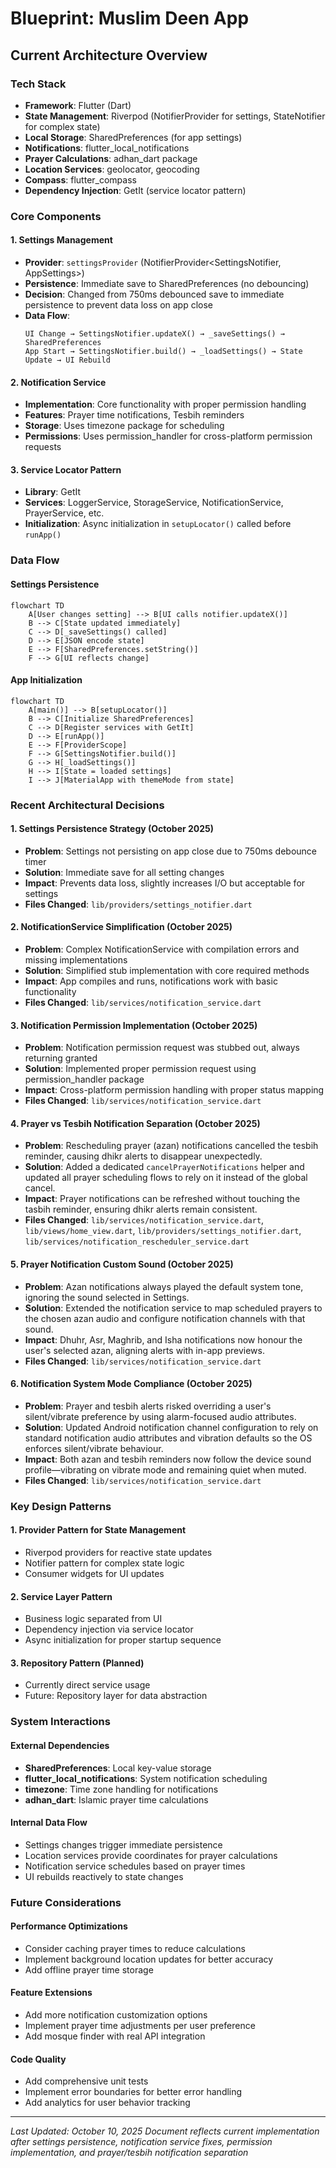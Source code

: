 # Blueprint: Muslim Deen App

## Current Architecture Overview

### Tech Stack
- **Framework**: Flutter (Dart)
- **State Management**: Riverpod (NotifierProvider for settings, StateNotifier for complex state)
- **Local Storage**: SharedPreferences (for app settings)
- **Notifications**: flutter_local_notifications
- **Prayer Calculations**: adhan_dart package
- **Location Services**: geolocator, geocoding
- **Compass**: flutter_compass
- **Dependency Injection**: GetIt (service locator pattern)

### Core Components

#### 1. Settings Management
- **Provider**: `settingsProvider` (NotifierProvider<SettingsNotifier, AppSettings>)
- **Persistence**: Immediate save to SharedPreferences (no debouncing)
- **Decision**: Changed from 750ms debounced save to immediate persistence to prevent data loss on app close
- **Data Flow**:
  ```
  UI Change → SettingsNotifier.updateX() → _saveSettings() → SharedPreferences
  App Start → SettingsNotifier.build() → _loadSettings() → State Update → UI Rebuild
  ```

#### 2. Notification Service
- **Implementation**: Core functionality with proper permission handling
- **Features**: Prayer time notifications, Tesbih reminders
- **Storage**: Uses timezone package for scheduling
- **Permissions**: Uses permission_handler for cross-platform permission requests

#### 3. Service Locator Pattern
- **Library**: GetIt
- **Services**: LoggerService, StorageService, NotificationService, PrayerService, etc.
- **Initialization**: Async initialization in `setupLocator()` called before `runApp()`

### Data Flow

#### Settings Persistence
```mermaid
flowchart TD
    A[User changes setting] --> B[UI calls notifier.updateX()]
    B --> C[State updated immediately]
    C --> D[_saveSettings() called]
    D --> E[JSON encode state]
    E --> F[SharedPreferences.setString()]
    F --> G[UI reflects change]
```

#### App Initialization
```mermaid
flowchart TD
    A[main()] --> B[setupLocator()]
    B --> C[Initialize SharedPreferences]
    C --> D[Register services with GetIt]
    D --> E[runApp()]
    E --> F[ProviderScope]
    F --> G[SettingsNotifier.build()]
    G --> H[_loadSettings()]
    H --> I[State = loaded settings]
    I --> J[MaterialApp with themeMode from state]
```

### Recent Architectural Decisions

#### 1. Settings Persistence Strategy (October 2025)
- **Problem**: Settings not persisting on app close due to 750ms debounce timer
- **Solution**: Immediate save for all setting changes
- **Impact**: Prevents data loss, slightly increases I/O but acceptable for settings
- **Files Changed**: `lib/providers/settings_notifier.dart`

#### 2. NotificationService Simplification (October 2025)
- **Problem**: Complex NotificationService with compilation errors and missing implementations
- **Solution**: Simplified stub implementation with core required methods
- **Impact**: App compiles and runs, notifications work with basic functionality
- **Files Changed**: `lib/services/notification_service.dart`

#### 3. Notification Permission Implementation (October 2025)
- **Problem**: Notification permission request was stubbed out, always returning granted
- **Solution**: Implemented proper permission request using permission_handler package
- **Impact**: Cross-platform permission handling with proper status mapping
- **Files Changed**: `lib/services/notification_service.dart`

#### 4. Prayer vs Tesbih Notification Separation (October 2025)
- **Problem**: Rescheduling prayer (azan) notifications cancelled the tesbih reminder, causing dhikr alerts to disappear unexpectedly.
- **Solution**: Added a dedicated `cancelPrayerNotifications` helper and updated all prayer scheduling flows to rely on it instead of the global cancel.
- **Impact**: Prayer notifications can be refreshed without touching the tasbih reminder, ensuring dhikr alerts remain consistent.
- **Files Changed**: `lib/services/notification_service.dart`, `lib/views/home_view.dart`, `lib/providers/settings_notifier.dart`, `lib/services/notification_rescheduler_service.dart`

#### 5. Prayer Notification Custom Sound (October 2025)
- **Problem**: Azan notifications always played the default system tone, ignoring the sound selected in Settings.
- **Solution**: Extended the notification service to map scheduled prayers to the chosen azan audio and configure notification channels with that sound.
- **Impact**: Dhuhr, Asr, Maghrib, and Isha notifications now honour the user's selected azan, aligning alerts with in-app previews.
- **Files Changed**: `lib/services/notification_service.dart`

#### 6. Notification System Mode Compliance (October 2025)
- **Problem**: Prayer and tesbih alerts risked overriding a user's silent/vibrate preference by using alarm-focused audio attributes.
- **Solution**: Updated Android notification channel configuration to rely on standard notification audio attributes and vibration defaults so the OS enforces silent/vibrate behaviour.
- **Impact**: Both azan and tesbih reminders now follow the device sound profile—vibrating on vibrate mode and remaining quiet when muted.
- **Files Changed**: `lib/services/notification_service.dart`

### Key Design Patterns

#### 1. Provider Pattern for State Management
- Riverpod providers for reactive state updates
- Notifier pattern for complex state logic
- Consumer widgets for UI updates

#### 2. Service Layer Pattern
- Business logic separated from UI
- Dependency injection via service locator
- Async initialization for proper startup sequence

#### 3. Repository Pattern (Planned)
- Currently direct service usage
- Future: Repository layer for data abstraction

### System Interactions

#### External Dependencies
- **SharedPreferences**: Local key-value storage
- **flutter_local_notifications**: System notification scheduling
- **timezone**: Time zone handling for notifications
- **adhan_dart**: Islamic prayer time calculations

#### Internal Data Flow
- Settings changes trigger immediate persistence
- Location services provide coordinates for prayer calculations
- Notification service schedules based on prayer times
- UI rebuilds reactively to state changes

### Future Considerations

#### Performance Optimizations
- Consider caching prayer times to reduce calculations
- Implement background location updates for better accuracy
- Add offline prayer time storage

#### Feature Extensions
- Add more notification customization options
- Implement prayer time adjustments per user preference
- Add mosque finder with real API integration

#### Code Quality
- Add comprehensive unit tests
- Implement error boundaries for better error handling
- Add analytics for user behavior tracking

---

*Last Updated: October 10, 2025*
*Document reflects current implementation after settings persistence, notification service fixes, permission implementation, and prayer/tesbih notification separation*
